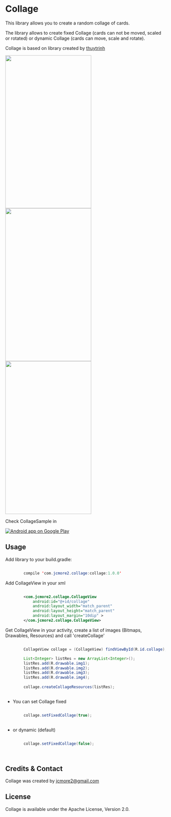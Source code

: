 Collage
=============

This library allows you to create a random collage of cards. 

The library allows to create fixed Collage (cards can not be moved, scaled or rotated) 
or dynamic Collage (cards can move, scale and rotate).

Collage is based on library created by <a href="https://github.com/thuytrinh/android-collage-views">thuytrinh</a>

<img src='raw/sample1.gif' width='270' height='480' />
<img src='raw/sample2.gif' width='270' height='480' />
<img src='raw/sample3.gif' width='270' height='480' />


Check CollageSample in 

<a href="https://play.google.com/store/apps/details?id=com.jcmore2.collagesample">
  <img alt="Android app on Google Play" src="https://developer.android.com/images/brand/en_app_rgb_wo_45.png" />
</a>

Usage
-----

Add library to your build.gradle:

```java

	    compile 'com.jcmore2.collage:collage:1.0.0'

```

Add CollageView in your xml


```xml

        <com.jcmore2.collage.CollageView
            android:id="@+id/collage"
            android:layout_width="match_parent"
            android:layout_height="match_parent"
            android:layout_margin="10dip" >
        </com.jcmore2.collage.CollageView>

```


Get CollageView in your activity, create a list of images (Bitmaps, Drawables, Resources)
and call 'createCollage'

```java

		CollageView collage = (CollageView) findViewById(R.id.collage);

		List<Integer> listRes = new ArrayList<Integer>();
		listRes.add(R.drawable.img1);
		listRes.add(R.drawable.img2);
		listRes.add(R.drawable.img3);
		listRes.add(R.drawable.img4);
		
		collage.createCollageResources(listRes);
		
```


* You can set Collage fixed

```java

		collage.setFixedCollage(true);
	
```

* or dynamic (default)

```java

		collage.setFixedCollage(false);

	
```


Credits & Contact
-----------------

Collage was created by jcmore2@gmail.com


License
-------

Collage is available under the Apache License, Version 2.0.
